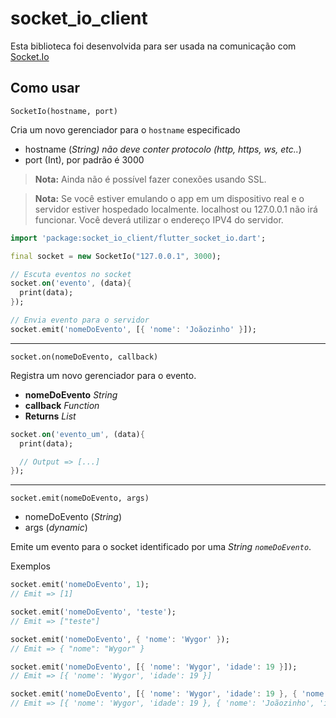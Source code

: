 # socket_io_client

Esta biblioteca foi desenvolvida para ser usada na comunicação com [Socket.Io][]

[Socket.Io]: https://socket.io/

## Como usar

`SocketIo(hostname, port)`

Cria um novo gerenciador para o `hostname` especificado

* hostname (*String) não deve conter protocolo (http, https, ws, etc..*)
* port (Int), por padrão é 3000

> **Nota:** Ainda não é possível fazer conexões usando SSL.

> **Nota:** Se você estiver emulando o app em um dispositivo real e o servidor estiver hospedado localmente. localhost ou 127.0.0.1 não irá funcionar. Você deverá utilizar o endereço IPV4 do servidor.

```dart
import 'package:socket_io_client/flutter_socket_io.dart';

final socket = new SocketIo("127.0.0.1", 3000);

// Escuta eventos no socket
socket.on('evento', (data){
  print(data);
});

// Envia evento para o servidor
socket.emit('nomeDoEvento', [{ 'nome': 'Joãozinho' }]);
```

---

`socket.on(nomeDoEvento, callback)`

Registra um novo gerenciador para o evento.

* **nomeDoEvento** *String*
* **callback** *Function*
* **Returns** *List*

```dart
socket.on('evento_um', (data){
  print(data);

  // Output => [...]
});
```

---

`socket.emit(nomeDoEvento, args)`

* nomeDoEvento (*String*)
* args (*dynamic*)

Emite um evento para o socket identificado por uma *String `nomeDoEvento`*.

Exemplos

```dart
socket.emit('nomeDoEvento', 1);
// Emit => [1]

socket.emit('nomeDoEvento', 'teste');
// Emit => ["teste"]

socket.emit('nomeDoEvento', { 'nome': 'Wygor' });
// Emit => { "nome": "Wygor" }

socket.emit('nomeDoEvento', [{ 'nome': 'Wygor', 'idade': 19 }]);
// Emit => [{ 'nome': 'Wygor', 'idade': 19 }]

socket.emit('nomeDoEvento', [{ 'nome': 'Wygor', 'idade': 19 }, { 'nome': 'Joãozinho', 'idade': null }]);
// Emit => [{ 'nome': 'Wygor', 'idade': 19 }, { 'nome': 'Joãozinho', 'idade': null }]
```
